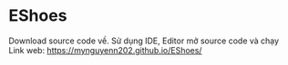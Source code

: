 # EShoes
Download source code về. Sử dụng IDE, Editor mở source code và chạy 
Link web: https://mynguyenn202.github.io/EShoes/
